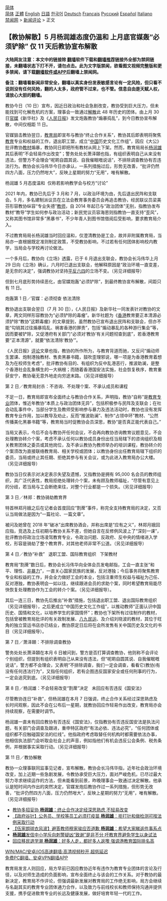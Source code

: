  <!-- 面包屑导航 --> <div class="breadcrumb"><!-- GTranslate: https://gtranslate.io/ -->  <div class="switcher notranslate">  <div class="selected">  <a href="#" onclick="return false;"> 简体</a>  </div>  <div class="option">  <a href="https://www.bannedbook.org" onclick="doGTranslate('zh-CN|zh-CN');jQuery('div.switcher div.selected a').html(jQuery(this).html());return false;" title="简体中文" class="nturl selected"> 简体</a>  <a href="https://www.bannedbook.org/zh-tw/" onclick="doGTranslate('zh-CN|zh-TW');jQuery('div.switcher div.selected a').html(jQuery(this).html());return false;" title="繁體中文" class="nturl"> 正體</a>  <a href="https://www.bannedbook.org/en/" onclick="doGTranslate('zh-CN|en');jQuery('div.switcher div.selected a').html(jQuery(this).html());return false;" title="English" class="nturl"> English</a>  <a href="https://www.bannedbook.org/ja/" onclick="doGTranslate('zh-CN|ja');jQuery('div.switcher div.selected a').html(jQuery(this).html());return false;" title="日本語" class="nturl"> 日語</a>  <a href="https://www.bannedbook.org/ko/" onclick="doGTranslate('zh-CN|ko');jQuery('div.switcher div.selected a').html(jQuery(this).html());return false;" title="한국어" class="nturl"> 한국어</a>  <a href="https://www.bannedbook.org/de/" onclick="doGTranslate('zh-CN|de');jQuery('div.switcher div.selected a').html(jQuery(this).html());return false;" title="Deutsch" class="nturl"> Deutsch</a>  <a href="https://www.bannedbook.org/fr/" onclick="doGTranslate('zh-CN|fr');jQuery('div.switcher div.selected a').html(jQuery(this).html());return false;" title="Français" class="nturl"> Français</a>  <a href="https://www.bannedbook.org/ru/" onclick="doGTranslate('zh-CN|ru');jQuery('div.switcher div.selected a').html(jQuery(this).html());return false;" title="Русский" class="nturl"> Русский</a>  <a href="https://www.bannedbook.org/es/" onclick="doGTranslate('zh-CN|es');jQuery('div.switcher div.selected a').html(jQuery(this).html());return false;" title="Español" class="nturl"> Español</a>  <a href="https://www.bannedbook.org/it/" onclick="doGTranslate('zh-CN|it');jQuery('div.switcher div.selected a').html(jQuery(this).html());return false;" title="Italiano" class="nturl"> Italiano</a>  </div>  </div>      <div class='breadcrumb-sub'><!-- Breadcrumb NavXT 6.3.0 --> <a href="https://www.bannedbook.org/" class="home">禁闻网</a> &gt; <a href="https://www.bannedbook.org/bnews/comments/" class="category">新闻评论</a> &gt; 正文</div></div><h2>【教协解散】5 月杨润雄态度仍温和 上月底官媒轰“必须铲除” 仅 11 天后教协宣布解散</h2> <p class="notice"><b>大陆网友注意：本文中的链接除 <a href="https://github.com/bannedbook/fanqiang" >翻墙</a>软件下载和<a href="https://github.com/killgcd/justmysocks/blob/master/README.md">翻墙推荐</a>链接外全部为禁网链接，未翻墙状态下打不开，请勿点击。此为文字版禁闻，欲看图文视频完整版和更多禁闻，请下载<a href="https://github.com/bannedbook/fanqiang">翻墙软件或APP</a>后翻墙上禁闻网。</p><p>备注：翻墙看新闻非常安全，翻墙以真实身份发表敏感言论有一定风险，但只看不说则没有任何风险，翻的人太多，政府管不过来，也不管。信息自由是天赋人权，请放心大胆的翻墙。</b></p>  <div class="entry">  <p>教协今日（10 日）宣布，因近日政治和社会急剧改变，教协受到巨大压力，但未能找到可化解危机的方案，理事会一致通过<a href="https://www.bannedbook.org/bnews/tag/%E8%A7%A3%E6%95%A3/" class="st_tag internal_tag" rel="tag" title="标签 解散 下的日志">解散</a>此 48 年历史的团体。由上月 30 日<a href="https://www.bannedbook.org/bnews/tag/%E5%AE%98%E5%AA%92/" class="st_tag internal_tag" rel="tag" title="标签 官媒 下的日志">官媒</a>《新华社》及《<span class='wp_keywordlink'><a href="https://www.bannedbook.org/forum2/topic109.html" title="透视人民日报" target="_blank">人民日报</a></span>》发文炮轰教协“煽暴捣乱”，到今日教协宣布解散，中间仅相距 11 日。</p> <p>官媒狙击教协翌日，<a href="https://www.bannedbook.org/bnews/tag/%E6%95%99%E8%82%B2%E5%B1%80/" class="st_tag internal_tag" rel="tag" title="标签 教育局 下的日志">教育局</a>即宣布与教协“终止合作关系”，教协其后即表明将聚焦<a href="https://www.bannedbook.org/bnews/tag/%e6%95%99%e8%82%b2/" class="st_tag internal_tag" rel="tag" title="标签 教育 下的日志">教育</a>专业和权益的工作，退出职工盟，成立“<span class='wp_keywordlink_affiliate'><a href="https://www.bannedbook.org/" title="中国" target="_blank">中国</a></span>历史文化工作组”，因应《大公》批评教协<a href="https://www.bannedbook.org/bnews/tag/%E6%95%99%E6%9D%90/" class="st_tag internal_tag" rel="tag" title="标签 教材 下的日志">教材</a>煽暴，教协同日即把所有教材从网上下架。然而，教育局局长<a href="https://www.bannedbook.org/bnews/tag/%E6%9D%A8%E6%B6%A6%E9%9B%84/" class="st_tag internal_tag" rel="tag" title="标签 杨润雄 下的日志">杨润雄</a>其后表明“不会轻易作出改变”；警务处处长萧泽頣也指，有组织表明自己从来没有违法，但警方不会理会“呢啲自圆其说、自我催眠嘅说话”，不排除调查教协有否违法行为。教协会长冯伟华今日亦承认，一系列措施过后，形势无改善，“批评仍然四方八面，压力仍然咁大”，反映上星期的努力“无用”，唯有解散。</p> <p>杨润雄 5 月态度温和  仅称若影响教学会与校方“讨论”</p> <p>2021 年内，教协已先后于 3 月和 7 月，以政治环境为由，先后退出民阵和支联会。5 月，多名建制派议员在立法会教育事务委员会再追击教协，经民联议员梁美芬形容教协纵容“专业失德”<a href="https://www.bannedbook.org/bnews/tag/%e6%95%99%e5%b8%88/" class="st_tag internal_tag" rel="tag" title="标签 教师 下的日志">教师</a>，自 2014 年起已与“政治团体”无别，指教协发布教材“教导”学生如何参与政治活动；新民党议员容海恩则指教协一直支持“歪风”，又称其图书馆非常多“黑暴书”，不少年青人到图书馆借阅后受影响，要求教育局介入。</p> <p>不过教育局局长杨润雄当时回应温和，仅澄清教协是工会，故并非附属教育局，当局亦一直根据既定准则制定政策，不受教协影响，不过若有任何团体影响校内教学，当局会与学校再讨论做法。</p> <p>一个多月后，教协向《立场》透露，已于 6 月退出支联会，教协会长冯伟华上月 29 日向《立场》确认，六月时已退出支联会，他解释原因是“政治环境一直变差，是无奈的决定”，强调教协对坚持<span class='wp_keywordlink'><a href="https://www.bannedbook.org/forum11/topic332.html" title="禁片：平反的把戏" target="_blank">平反</a></span><span class='wp_keywordlink'><a href="https://www.bannedbook.org/forum2/topic2509.html" title="《中国六四真相》" target="_blank">六四</a></span>的立场不变。（另见详细报导）</p> <p>但到七月底形势持续恶化，由官媒炮轰“必须铲除”，到最终教协宣布解散，间距只有 11 日。</p>  <p>炮轰第 1 日／官媒：必须彻查 依法清除</p> <p>教协退出支联会翌日（7 月 30 日），《人民日报》及新华社一同发表针对教协的文章，两文同样形容教协为“必须铲除的毒瘤”。新华社题为《<a href="https://www.bannedbook.org/bnews/tag/%e9%a6%99%e6%b8%af/" class="st_tag internal_tag" rel="tag" title="标签 香港 下的日志">香港</a>教育要正本清源必须铲除“教协”这颗毒瘤》的文章提到，虽然教协已宣布退出民阵和支联会，但亦不能“勾销其过往煽暴捣乱、祸害香港的罪责”，包括“煽动暴乱的各种游行集会”等，因而要被铲除，又促港府有关部门“必须对‘教协’有关问题彻查到底”，若香港教育要“正本清源”，就要“依法清除‘教协’”。</p> <p>《人民日报》<span class='wp_keywordlink_affiliate'><a href="https://www.bannedbook.org/bnews/comments/" title="新闻评论" target="_blank">评论</a></span>文章也指，教协的所作所为，与教育背道而驰，又反问“煽动师生罢课、炮制港独教材、售卖黑暴书籍，鼓吹歪理邪说，哪一项是为香港教育着想及为在校师生考虑”，批评教协有目的、有组织为反中乱港恶行，推波助澜，是整个香港社会乱象横生的一大祸根；而随着香港国安法实施，社会恢复秩序，教育重获安宁，教协毫无意外地走向穷途末路。（另见详细报导）</p> <p>第 2 日／教育局封杀：不咨询、不处理个案、不承认成员和课程</p> <p>不足一日，教育局即宣布全面终止与教协合作关系，声明指，教协“自称”是<a href="https://www.bannedbook.org/bnews/tag/%E6%95%99%E8%82%B2%E4%B8%93%E4%B8%9A/" class="st_tag internal_tag" rel="tag" title="标签 教育专业 下的日志">教育专业</a>团体，惟近年教协“本质上与政治团体无异”，包括积极参与民阵及支联会；在社会动乱事件中，当部分学生及教师受影响参与暴力及违法活动时，教协也没有发挥教育专业作用，加以教导及劝止，反而“推波助澜”、制作“占领中环”教材、“公然传播美化黑暴书籍”等，教育局当时促教协会员深思，教协“是否真正能代表自己。”</p> <p>当局又表示，今后不会与教协开任何会议，不会再向教协咨询教育议题意见，不会处理教协转介个案，考虑不承认任何以教协成员身份出任当局辖下的咨询组织及相关教育团体之委员或其他岗位，及不承认教协为教师举办的培训课程，教协转介的个案须改为直接联络教育局、相关学校或团体；以教协身份出任教育局辖下组织的委员，当局或终止其任期、拒绝其参与有关会议，或为此进入教育局办公大楼。（另见详细报导）</p> <p>教协当日仅表示对决定表示失望及遗憾，又指教协是拥有 95,000 名会员的教师组织，具广泛代表性，教局拒绝处理转介个案，未有顾及教师福祉，“尽管有意见上的分歧，若当局与工会断绝来往，对整个行业都是一个损失。（另见详细报导）</p>  <p>第 3 日／林郑：教协骑劫教育界</p> <p>特首林郑月娥之后在记者会首度回应“割蓆”事件，称完全支持教育局的决定，又否认当局做法是因为“一篇社论、一篇文章”。</p> <p>被问及她曾在 2018 年“破冰”出席教协酒会，并称出席是“应有之义”，林郑月娥回应指，竞选及上任初期与教协关系不差，但她自言在反修例风波上了“深刻一课”，批评教协将政治立场凌驾教育专业，令政治问题、反政府、反中央的情绪进入学校，形容是骑劫了整个教育界，对其他老师非常不公道。（另见详细报导）</p> <p>第 4 日／教协“补救”   退职工盟、国际教育组织   下架教材</p> <p>教育局“割蓆”数日后，教协会长冯伟华向全体会员发电邮指，工会一直主张“和平、理性、<span class='wp_keywordlink'><a href="https://www.bannedbook.org/forum2/topic6313.html" title="《非暴力不合作运动丛书》" target="_blank">非暴力</a></span>”，一直关心国家民族的发展，反对港独；今后事务将聚焦教育专业和权益的工作，并会全力做好工会的本业，包括注重师生权益与褔祉为己任、反对港独，教协表明会一如以往，继续跟进会员的求助个案，同时希望教育局能尽快恢复处理教协作为工会的转介个案。（另见详细报导）。</p> <p>其后一连三日，教协先后推出“补救”措施，包括退出职工盟、退出国际教育组织（另见详细报导），之后更成立“中国历史文化工作组”，以推动教师“正面认识中国历史、国情和文化，以培养学生的家国情怀”；教协也下架所有过往制作的教材，包括曾被教育局批评的有关政制发展、<span class='wp_keywordlink'><a href="https://www.bannedbook.org/forum2/topic732.html" title="八九民運史  陈小雅  著" target="_blank">八九民运</a></span>、及介绍刘晓波的教材，其位于旺角的独立营运书店亦已结业，教协原定日后将在会所发售有关中国历史及文化的书目（另见详细报导）。</p> <p>第 7 日／萧泽頣：不排除调查教协</p>  <p>警务处处长萧泽頣在本月 6 日被问到，警方是否打算调查教协，他则称不会评论个别组织，但提到有组织表明自己从来没有违法，但“呢啲自圆其说、自我催眠嘅说话”，警方都不会理会，又表明“不排除调查，我们一定会调查，看看它(教协)有没有任何违法行为”，又指任何组织，若有企图违反国家安全或任何刑事的行为，一定会追究到底。（另见详细报导）</p> <p>第 8 日／杨润雄：不会轻易改变“割蓆”决定   未回应有否违反《国安法》</p> <p>尽管教协连日“补救”，但杨润雄在本月 7 日强调，终止合作关系经过深思熟虑及长时间观察，因此不会在公布后一星期，就教协回应作轻易作出改变，教育局亦会持续观察，在需要时调节。</p> <p>杨润雄一直未有回应教协有否违反《国安法》，仅指教协有否违反国安法是执法问题，有关部门会调查及跟进，重申特区政府“有法必依、违法必究”，“任何团体或组织都不应触碰国安法的红线”。他指政府考虑取替任何机构时都需要依法办事，他相信执法部门会听取会社会上的声音，例如指他们有机会违反公会条例、税务条例，并根据事实采取行动。（另见详细报导）</p> <p>第 11 日／教协解散</p> <p>教协一众理事联同监事见记者，宣布解散。教协会长冯伟华指，近年社会政治环境改变，加上近期一些急剧发展，令教协承受巨大压力，面对严峻危机，已尽过最大努力寻求继续运作的方法，但未能看到前景，昨晚理事会一致通过决定解散。他承认是短时间内作出的突然决定，官媒发炮后教协作过一系列措施，但形势无改善，“批评仍然四方八面，压力仍然咁大”，反映上星期的努力“无用”，唯有解散。（另见详细报导）</p> <ul class='op-related-articles' title='相关阅读'> <li><a href='https://www.bannedbook.org/bnews/comments/20210807/1602102.html' target='_blank'>教协多招妥协 <b>杨润雄</b>：终止合作决定经深思熟虑 不轻易改变</a></li> <li><a href='https://www.bannedbook.org/bnews/comments/20210803/1599023.html' target='_blank'>【政府谷针】公务员、学校等员工必须打疫苗 <b>杨润雄</b>：拒打针和做检测可按法例采取行动</a></li> <li><a href='https://www.bannedbook.org/bnews/comments/20210726/1594525.html' target='_blank'>【伍家朗球衣风波】避答教师穆家骏应否道歉 <b>杨润雄</b>：希望大家睇返件事系点</a></li> <li><a href='https://www.bannedbook.org/bnews/comments/20210708/1583073.html' target='_blank'><b>杨润雄</b>发信中小学斥向刺警疑凶“致谢”是非不分 吁教育界避免学生以身试法</a></li> <li><a href='https://www.bannedbook.org/bnews/comments/20210606/1561102.html' target='_blank'>回应移民退学潮 <b>杨润雄</b>：好多人走，都好多人返嚟 强调港教育国际排名高</a></li> </ul> <p class="texttj"> <a href="https://github.com/bannedbook/fanqiang/wiki/V2ray%E6%9C%BA%E5%9C%BA" target="_blank">WIN/MAC/安卓/iOS高速翻墙:高清视频秒开,超低延迟</a><br/> <a href="https://github.com/bannedbook/fanqiang/wiki/%E7%A6%81%E9%97%BB%E7%BD%91%E5%AE%89%E5%8D%93%E7%BF%BB%E5%A2%99%E6%96%B0%E9%97%BBAPP" target="_blank">免费PC翻墙、安卓VPN翻墙APP</a></p> <p>教育局发言人则回应，局方早前已因应教协近年有违作为教育专业团体的言论及行径，以及对师生造成的负面影响，宣布全面终止与该会的工作关系。对于教协的最新决定，教育局不作评论，但强调最新发展对教育局的工作绝无影响，局方会继续与名副其实的教育专业团体通力合作，以及致力与前线校长和教师保持沟通并提供支援，携手促进敎育专业的长远及健康发展，做好培育年轻一代的工作。</p><a name='sharetosocial'></a>  <div style="margin-bottom:5px;padding-bottom:5px;clear:both"> <div id="archive-pix-1" class="banner-ads"> <!-- AuctionX Display platform tag START --> <div id="26318x728x90x621x_ADSLOT2" clicktrack="%%CLICK_URL_ESC%%"></div> <!-- AuctionX Display platform tag END --> </div> <div id="archive-pix-2" class="banner-ads"> <!-- AuctionX Display platform tag START --> <div id="26315x300x250x621x_ADSLOT2" clicktrack="%%CLICK_URL_ESC%%"></div> <!-- AuctionX Display platform tag END --> </div> </div>  <div id="archive-pix-1" class="banner-ads"> <!-- AuctionX Display platform tag START --> <div id="26318x728x90x621x_ADSLOT3" clicktrack="%%CLICK_URL_ESC%%"></div> <!-- AuctionX Display platform tag END --> </div> </div><!--END ENTRY--> 